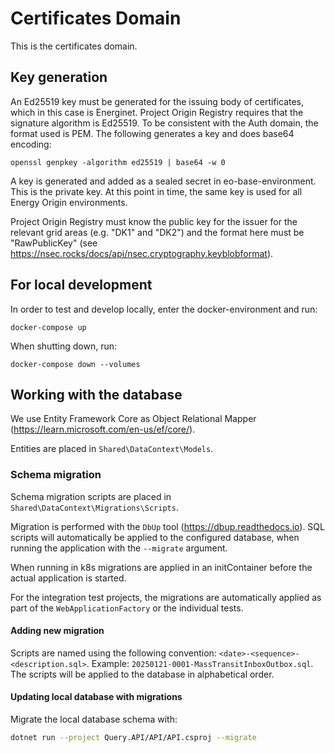 # Certificates Domain

This is the certificates domain.

## Key generation

An Ed25519 key must be generated for the issuing body of certificates, which in this case is Energinet. Project Origin Registry requires that the signature algorithm is Ed25519. To be consistent with the Auth domain, the format used is PEM. The following generates a key and does base64 encoding:

```
openssl genpkey -algorithm ed25519 | base64 -w 0
```

A key is generated and added as a sealed secret in eo-base-environment. This is the private key. At this point in time, the same key is used for all Energy Origin environments.

Project Origin Registry must know the public key for the issuer for the relevant grid areas (e.g. "DK1" and "DK2") and the format here must be "RawPublicKey" (see <https://nsec.rocks/docs/api/nsec.cryptography.keyblobformat>).

## For local development

In order to test and develop locally, enter the docker-environment and run:

```
docker-compose up
```

When shutting down, run:

```
docker-compose down --volumes
```

## Working with the database

We use Entity Framework Core as Object Relational Mapper (<https://learn.microsoft.com/en-us/ef/core/>).

Entities are placed in `Shared\DataContext\Models`.

### Schema migration

 Schema migration scripts are placed in `Shared\DataContext\Migrations\Scripts`.

Migration is performed with the `DbUp` tool (<https://dbup.readthedocs.io>). SQL scripts will automatically be applied to the configured database, when running the application with the `--migrate` argument.

When running in k8s migrations are applied in an initContainer before the actual application is started.

For the integration test projects, the migrations are automatically applied as part of the `WebApplicationFactory` or the individual tests.

#### Adding new migration

Scripts are named using the following convention: `<date>-<sequence>-<description.sql>`. Example: `20250121-0001-MassTransitInboxOutbox.sql`. The scripts will be applied to the database in alphabetical order.

#### Updating local database with migrations

Migrate the local database schema with:

```bash
dotnet run --project Query.API/API/API.csproj --migrate
```

